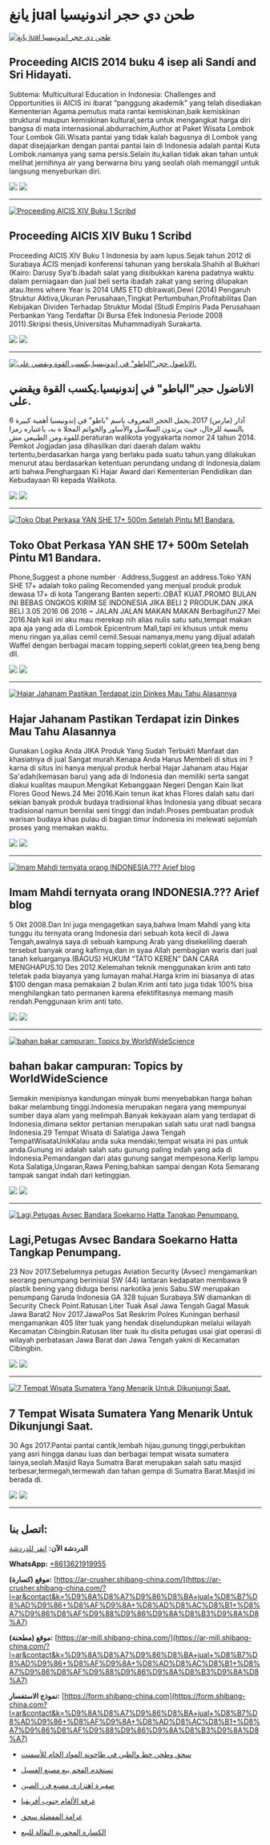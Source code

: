 # يانغ jual طحن دي حجر اندونيسيا

<a href="https://swt.shibang-china.com/?l=ar&img&k=%D9%8A%D8%A7%D9%86%D8%BA+jual+%D8%B7%D8%AD%D9%86+%D8%AF%D9%8A+%D8%AD%D8%AC%D8%B1+%D8%A7%D9%86%D8%AF%D9%88%D9%86%D9%8A%D8%B3%D9%8A%D8%A7" target="_blank">![يانغ jual طحن دي حجر اندونيسيا](http://static.shibang-china.com/all-800x300/1348.jpg)</a>

## Proceeding AICIS 2014 buku 4 isep ali Sandi and Sri Hidayati.
Subtema: Multicultural Education in Indonesia: Challenges and Opportunities iii AICIS ini ibarat “panggung akademik” yang telah disediakan Kementerian Agama.pemutus mata rantai kemiskinan,baik kemiskinan struktural maupun kemiskinan kultural,serta untuk mengangkat harga diri bangsa di mata internasional.abdurrachim,Author at Paket Wisata Lombok Tour Lombok Gili.Wisata pantai yang tidak kalah bagusnya di Lombok yang dapat disejajarkan dengan pantai pantai lain di Indonesia adalah pantai Kuta Lombok.namanya yang sama persis.Selain itu,kalian tidak akan tahan untuk melihat jernihnya air yang berwarna biru yang seolah olah memanggil untuk langsung menyeburkan diri.


<a href="https://whatsapp.shibangsoft.com/WhatsApp.php" target="_blank" title="WhatsApp">![](http://static.shibang-china.com/icon/whatsapp.png)</a> <a href="https://swt.shibang-china.com/?l=ar&icon&k=%D9%8A%D8%A7%D9%86%D8%BA+jual+%D8%B7%D8%AD%D9%86+%D8%AF%D9%8A+%D8%AD%D8%AC%D8%B1+%D8%A7%D9%86%D8%AF%D9%88%D9%86%D9%8A%D8%B3%D9%8A%D8%A7" target="_blank">![](http://static.shibang-china.com/icon/chat-ar.png)</a>

---

<a href="https://swt.shibang-china.com/?l=ar&img&k=%D9%8A%D8%A7%D9%86%D8%BA+jual+%D8%B7%D8%AD%D9%86+%D8%AF%D9%8A+%D8%AD%D8%AC%D8%B1+%D8%A7%D9%86%D8%AF%D9%88%D9%86%D9%8A%D8%B3%D9%8A%D8%A7" target="_blank">![Proceeding AICIS XIV Buku 1 Scribd](http://static.shibang-china.com/all-800x300/303.jpg)</a>

## Proceeding AICIS XIV Buku 1 Scribd
Proceeding AICIS XIV Buku 1 Indonesia by aam lupus.Sejak tahun 2012 di Surabaya ACIS menjadi konferensi tahunan yang berskala.Shahih al Bukhari (Kairo: Darusy Sya&#39;b.ibadah salat yang disibukkan karena padatnya waktu dalam perniagaan dan jual beli serta ibadah zakat yang sering dilupakan atau.Items where Year is 2014 UMS ETD dbIrawati,Dewi (2014) Pengaruh Struktur Aktiva,Ukuran Perusahaan,Tingkat Pertumbuhan,Profitabilitas Dan Kebijakan Dividen Terhadap Struktur Modal (Studi Empiris Pada Perusahaan Perbankan Yang Terdaftar Di Bursa Efek Indonesia Periode 2008 2011).Skripsi thesis,Universitas Muhammadiyah Surakarta.


<a href="https://whatsapp.shibangsoft.com/WhatsApp.php" target="_blank" title="WhatsApp">![](http://static.shibang-china.com/icon/whatsapp.png)</a> <a href="https://swt.shibang-china.com/?l=ar&icon&k=%D9%8A%D8%A7%D9%86%D8%BA+jual+%D8%B7%D8%AD%D9%86+%D8%AF%D9%8A+%D8%AD%D8%AC%D8%B1+%D8%A7%D9%86%D8%AF%D9%88%D9%86%D9%8A%D8%B3%D9%8A%D8%A7" target="_blank">![](http://static.shibang-china.com/icon/chat-ar.png)</a>

---

<a href="https://swt.shibang-china.com/?l=ar&img&k=%D9%8A%D8%A7%D9%86%D8%BA+jual+%D8%B7%D8%AD%D9%86+%D8%AF%D9%8A+%D8%AD%D8%AC%D8%B1+%D8%A7%D9%86%D8%AF%D9%88%D9%86%D9%8A%D8%B3%D9%8A%D8%A7" target="_blank">![الاناضول حجر&quot;الباطو&quot; في إندونيسيا.يكسب القوة ويقضي على.](http://static.shibang-china.com/all-800x300/701.jpg)</a>

## الاناضول حجر&quot;الباطو&quot; في إندونيسيا.يكسب القوة ويقضي على.
6 آذار (مارس) 2017.يحمل الحجر المعروف باسم &quot;باطو&quot; في إندونيسيا أهمية كبيرة بالنسبة للرجال، حيث يرتدون السلاسل والأساور والخواتم المحلا ة به، باعتباره رمزا للقوة.ومن الطبيعي مش.peraturan walikota yogyakarta nomor 24 tahun 2014. Pemkot Jogjadan jasa dihasilkan dari daerah dalam waktu tertentu,berdasarkan harga yang berlaku pada suatu tahun.yang dilakukan menurut atau berdasarkan ketentuan perundang undang di Indonesia,dalam arti bahwa.Penghargaan Ki Hajar Award dari Kementerian Pendidikan dan Kebudayaan RI kepada Walikota.


<a href="https://whatsapp.shibangsoft.com/WhatsApp.php" target="_blank" title="WhatsApp">![](http://static.shibang-china.com/icon/whatsapp.png)</a> <a href="https://swt.shibang-china.com/?l=ar&icon&k=%D9%8A%D8%A7%D9%86%D8%BA+jual+%D8%B7%D8%AD%D9%86+%D8%AF%D9%8A+%D8%AD%D8%AC%D8%B1+%D8%A7%D9%86%D8%AF%D9%88%D9%86%D9%8A%D8%B3%D9%8A%D8%A7" target="_blank">![](http://static.shibang-china.com/icon/chat-ar.png)</a>

---

<a href="https://swt.shibang-china.com/?l=ar&img&k=%D9%8A%D8%A7%D9%86%D8%BA+jual+%D8%B7%D8%AD%D9%86+%D8%AF%D9%8A+%D8%AD%D8%AC%D8%B1+%D8%A7%D9%86%D8%AF%D9%88%D9%86%D9%8A%D8%B3%D9%8A%D8%A7" target="_blank">![Toko Obat Perkasa YAN SHE 17+ 500m Setelah Pintu M1 Bandara.](http://static.shibang-china.com/all-800x300/920.jpg)</a>

## Toko Obat Perkasa YAN SHE 17+ 500m Setelah Pintu M1 Bandara.
Phone,Suggest a phone number &middot; Address,Suggest an address.Toko YAN SHE 17+ adalah toko paling Recomended yang menjual produk produk dewasa 17+ di kota Tangerang Banten seperti:.OBAT KUAT.PROMO BULAN INI BEBAS ONGKOS KIRIM SE INDONESIA JIKA BELI 2 PRODUK.DAN JIKA BELI 3.05 2016 06 2016 ~ JALAN JALAN MAKAN MAKAN Berbagifun27 Mei 2016.Nah kali ini aku mau merekap nih alias nulis satu satu,tempat makan apa aja yang ada di Lombok Epicentrum Mall,tapi ini khusus untuk menu menu ringan ya,alias cemil cemil.Sesuai namanya,menu yang dijual adalah Waffel dengan berbagai macam topping,seperti coklat,green tea,beng beng dll.


<a href="https://whatsapp.shibangsoft.com/WhatsApp.php" target="_blank" title="WhatsApp">![](http://static.shibang-china.com/icon/whatsapp.png)</a> <a href="https://swt.shibang-china.com/?l=ar&icon&k=%D9%8A%D8%A7%D9%86%D8%BA+jual+%D8%B7%D8%AD%D9%86+%D8%AF%D9%8A+%D8%AD%D8%AC%D8%B1+%D8%A7%D9%86%D8%AF%D9%88%D9%86%D9%8A%D8%B3%D9%8A%D8%A7" target="_blank">![](http://static.shibang-china.com/icon/chat-ar.png)</a>

---

<a href="https://swt.shibang-china.com/?l=ar&img&k=%D9%8A%D8%A7%D9%86%D8%BA+jual+%D8%B7%D8%AD%D9%86+%D8%AF%D9%8A+%D8%AD%D8%AC%D8%B1+%D8%A7%D9%86%D8%AF%D9%88%D9%86%D9%8A%D8%B3%D9%8A%D8%A7" target="_blank">![Hajar Jahanam Pastikan Terdapat izin Dinkes Mau Tahu Alasannya](http://static.shibang-china.com/all-800x300/366.jpg)</a>

## Hajar Jahanam Pastikan Terdapat izin Dinkes Mau Tahu Alasannya
Gunakan Logika Anda JIKA Produk Yang Sudah Terbukti Manfaat dan khasiatnya di jual Sangat murah.Kenapa Anda Harus Membeli di situs ini ? karna di situs ini hanya menjual produk herbal Hajar Jahanam atau Hajar Sa&#39;adah(kemasan baru) yang ada di Indonesia dan memiliki serta sangat diakui kualitas maupun.Mengikat Kebanggaan Negeri Dengan Kain Ikat Flores Good News.24 Mei 2016.Kain tenun ikat khas Flores dalah satu dari sekian banyak produk budaya tradisional khas Indonesia yang dibuat secara tradisional namun bernilai seni tinggi dan indah.Proses pembuatan produk warisan budaya khas pulau di bagian timur Indonesia ini melewati sejumlah proses yang memakan waktu.


<a href="https://whatsapp.shibangsoft.com/WhatsApp.php" target="_blank" title="WhatsApp">![](http://static.shibang-china.com/icon/whatsapp.png)</a> <a href="https://swt.shibang-china.com/?l=ar&icon&k=%D9%8A%D8%A7%D9%86%D8%BA+jual+%D8%B7%D8%AD%D9%86+%D8%AF%D9%8A+%D8%AD%D8%AC%D8%B1+%D8%A7%D9%86%D8%AF%D9%88%D9%86%D9%8A%D8%B3%D9%8A%D8%A7" target="_blank">![](http://static.shibang-china.com/icon/chat-ar.png)</a>

---

<a href="https://swt.shibang-china.com/?l=ar&img&k=%D9%8A%D8%A7%D9%86%D8%BA+jual+%D8%B7%D8%AD%D9%86+%D8%AF%D9%8A+%D8%AD%D8%AC%D8%B1+%D8%A7%D9%86%D8%AF%D9%88%D9%86%D9%8A%D8%B3%D9%8A%D8%A7" target="_blank">![Imam Mahdi ternyata orang INDONESIA.??? Arief blog](http://static.shibang-china.com/all-800x300/778.jpg)</a>

## Imam Mahdi ternyata orang INDONESIA.??? Arief blog
5 Okt 2008.Dan Ini juga mengagetkan saya,bahwa Imam Mahdi yang kita tunggu itu ternyata orang Indonesia dari sebuah kota kecil di Jawa Tengah,awalnya saya.di sebuah kampung Arab yang disekeliling daerah tersebut banyak orang kafirnya,dan in syaa Allah pembagian waris dari jual tanah keluarganya.(BAGUS) HUKUM “TATO KEREN” DAN CARA MENGHAPUS.10 Des 2012.Kelemahan teknik menggunakan krim anti tato teletak pada biayanya yang lumayan mahal.Harga krim ini biasanya di atas $100 dengan masa pemakaian 2 bulan.Krim anti tato juga tidak 100% bisa menghilangkan tato permanen karena efektifitasnya memang masih rendah.Penggunaan krim anti tato.


<a href="https://whatsapp.shibangsoft.com/WhatsApp.php" target="_blank" title="WhatsApp">![](http://static.shibang-china.com/icon/whatsapp.png)</a> <a href="https://swt.shibang-china.com/?l=ar&icon&k=%D9%8A%D8%A7%D9%86%D8%BA+jual+%D8%B7%D8%AD%D9%86+%D8%AF%D9%8A+%D8%AD%D8%AC%D8%B1+%D8%A7%D9%86%D8%AF%D9%88%D9%86%D9%8A%D8%B3%D9%8A%D8%A7" target="_blank">![](http://static.shibang-china.com/icon/chat-ar.png)</a>

---

<a href="https://swt.shibang-china.com/?l=ar&img&k=%D9%8A%D8%A7%D9%86%D8%BA+jual+%D8%B7%D8%AD%D9%86+%D8%AF%D9%8A+%D8%AD%D8%AC%D8%B1+%D8%A7%D9%86%D8%AF%D9%88%D9%86%D9%8A%D8%B3%D9%8A%D8%A7" target="_blank">![bahan bakar campuran: Topics by WorldWideScience](http://static.shibang-china.com/all-800x300/1151.jpg)</a>

## bahan bakar campuran: Topics by WorldWideScience
Semakin menipisnya kandungan minyak bumi menyebabkan harga bahan bakar melambung tinggi.Indonesia merupakan negara yang mempunyai sumber daya alam yang melimpah.Banyak kekayaan alam yang terdapat di Indonesia,dimana sektor pertanian merupakan salah satu urat nadi bangsa Indonesia.29 Tempat Wisata di Salatiga Jawa Tengah TempatWisataUnikKalau anda suka mendaki,tempat wisata ini pas untuk anda.Gunung ini adalah salah satu gunung paling indah yang ada di Indonesia.Pemandangan dari atas gunung sangat mempesona.Kerlip lampu Kota Salatiga,Ungaran,Rawa Pening,bahkan sampai dengan Kota Semarang tampak sangat indah dari ketinggian.


<a href="https://whatsapp.shibangsoft.com/WhatsApp.php" target="_blank" title="WhatsApp">![](http://static.shibang-china.com/icon/whatsapp.png)</a> <a href="https://swt.shibang-china.com/?l=ar&icon&k=%D9%8A%D8%A7%D9%86%D8%BA+jual+%D8%B7%D8%AD%D9%86+%D8%AF%D9%8A+%D8%AD%D8%AC%D8%B1+%D8%A7%D9%86%D8%AF%D9%88%D9%86%D9%8A%D8%B3%D9%8A%D8%A7" target="_blank">![](http://static.shibang-china.com/icon/chat-ar.png)</a>

---

<a href="https://swt.shibang-china.com/?l=ar&img&k=%D9%8A%D8%A7%D9%86%D8%BA+jual+%D8%B7%D8%AD%D9%86+%D8%AF%D9%8A+%D8%AD%D8%AC%D8%B1+%D8%A7%D9%86%D8%AF%D9%88%D9%86%D9%8A%D8%B3%D9%8A%D8%A7" target="_blank">![Lagi,Petugas Avsec Bandara Soekarno Hatta Tangkap Penumpang.](http://static.shibang-china.com/all-800x300/1124.jpg)</a>

## Lagi,Petugas Avsec Bandara Soekarno Hatta Tangkap Penumpang.
23 Nov 2017.Sebelumnya petugas Aviation Security (Avsec) mengamankan seorang penumpang berinisial SW (44) lantaran kedapatan membawa 9 plastik bening yang diduga berisi narkotika jenis Sabu.SW merupakan penumpang Garuda Indonesia GA 328 tujuan Surabaya.SW diamankan di Security Check Point.Ratusan Liter Tuak Asal Jawa Tengah Gagal Masuk Jawa Barat2 Nov 2017.JawaPos Sat Reskrim Polres Kuningan berhasil mengamankan 405 liter tuak yang hendak diselundupkan melalui wilayah Kecamatan Cibingbin.Ratusan liter tuak itu disita petugas usai giat operasi di wilayah perbatasan Jawa Barat dan Jawa Tengah yakni di Kecamatan Cibingbin.


<a href="https://whatsapp.shibangsoft.com/WhatsApp.php" target="_blank" title="WhatsApp">![](http://static.shibang-china.com/icon/whatsapp.png)</a> <a href="https://swt.shibang-china.com/?l=ar&icon&k=%D9%8A%D8%A7%D9%86%D8%BA+jual+%D8%B7%D8%AD%D9%86+%D8%AF%D9%8A+%D8%AD%D8%AC%D8%B1+%D8%A7%D9%86%D8%AF%D9%88%D9%86%D9%8A%D8%B3%D9%8A%D8%A7" target="_blank">![](http://static.shibang-china.com/icon/chat-ar.png)</a>

---

<a href="https://swt.shibang-china.com/?l=ar&img&k=%D9%8A%D8%A7%D9%86%D8%BA+jual+%D8%B7%D8%AD%D9%86+%D8%AF%D9%8A+%D8%AD%D8%AC%D8%B1+%D8%A7%D9%86%D8%AF%D9%88%D9%86%D9%8A%D8%B3%D9%8A%D8%A7" target="_blank">![7 Tempat Wisata Sumatera Yang Menarik Untuk Dikunjungi Saat.](http://static.shibang-china.com/all-800x300/1025.jpg)</a>

## 7 Tempat Wisata Sumatera Yang Menarik Untuk Dikunjungi Saat.
30 Ags 2017.Pantai pantai cantik,lembah hijau,gunung tinggi,perbukitan yang asri hingga danau luas dan berbagai tempat wisata sumatera lainya,seolah.Masjid Raya Sumatra Barat merupakan salah satu masjid terbesar,termegah,termewah dan tahan gempa di Sumatra Barat.Masjid ini berada di.

<a href="https://whatsapp.shibangsoft.com/WhatsApp.php" target="_blank" title="WhatsApp">![](http://static.shibang-china.com/icon/whatsapp.png)</a> <a href="https://swt.shibang-china.com/?l=ar&icon&k=%D9%8A%D8%A7%D9%86%D8%BA+jual+%D8%B7%D8%AD%D9%86+%D8%AF%D9%8A+%D8%AD%D8%AC%D8%B1+%D8%A7%D9%86%D8%AF%D9%88%D9%86%D9%8A%D8%B3%D9%8A%D8%A7" target="_blank">![](http://static.shibang-china.com/icon/chat-ar.png)</a>

---
## اتصل بنا:

**الدردشة الآن:** [انقر للدردشة](https://swt.shibang-china.com?l=ar&contact&k=%D9%8A%D8%A7%D9%86%D8%BA+jual+%D8%B7%D8%AD%D9%86+%D8%AF%D9%8A+%D8%AD%D8%AC%D8%B1+%D8%A7%D9%86%D8%AF%D9%88%D9%86%D9%8A%D8%B3%D9%8A%D8%A7)

**WhatsApp:**  [+8613621919955](https://whatsapp.shibangsoft.com/WhatsApp.php)

**موقع (كسارة):** [https://ar-crusher.shibang-china.com/](https://ar-crusher.shibang-china.com/?l=ar&contact&k=%D9%8A%D8%A7%D9%86%D8%BA+jual+%D8%B7%D8%AD%D9%86+%D8%AF%D9%8A+%D8%AD%D8%AC%D8%B1+%D8%A7%D9%86%D8%AF%D9%88%D9%86%D9%8A%D8%B3%D9%8A%D8%A7)

**موقع (مطحنة):** [https://ar-mill.shibang-china.com/](https://ar-mill.shibang-china.com/?l=ar&contact&k=%D9%8A%D8%A7%D9%86%D8%BA+jual+%D8%B7%D8%AD%D9%86+%D8%AF%D9%8A+%D8%AD%D8%AC%D8%B1+%D8%A7%D9%86%D8%AF%D9%88%D9%86%D9%8A%D8%B3%D9%8A%D8%A7)

**نموذج الاستفسار:** [https://form.shibang-china.com](https://form.shibang-china.com?l=ar&contact&k=%D9%8A%D8%A7%D9%86%D8%BA+jual+%D8%B7%D8%AD%D9%86+%D8%AF%D9%8A+%D8%AD%D8%AC%D8%B1+%D8%A7%D9%86%D8%AF%D9%88%D9%86%D9%8A%D8%B3%D9%8A%D8%A7)

* [سحق وطحن خط والطين في طاحونة المواد الخام للأسمنت](../29/%D8%B3%D8%AD%D9%82%20%D9%88%D8%B7%D8%AD%D9%86%20%D8%AE%D8%B7%20%D9%88%D8%A7%D9%84%D8%B7%D9%8A%D9%86%20%D9%81%D9%8A%20%D8%B7%D8%A7%D8%AD%D9%88%D9%86%D8%A9%20%D8%A7%D9%84%D9%85%D9%88%D8%A7%D8%AF%20%D8%A7%D9%84%D8%AE%D8%A7%D9%85%20%D9%84%D9%84%D8%A3%D8%B3%D9%85%D9%86%D8%AA.md)

* [تستخدم الفحم بيع مصنع الغسيل](../29/%D8%AA%D8%B3%D8%AA%D8%AE%D8%AF%D9%85%20%D8%A7%D9%84%D9%81%D8%AD%D9%85%20%D8%A8%D9%8A%D8%B9%20%D9%85%D8%B5%D9%86%D8%B9%20%D8%A7%D9%84%D8%BA%D8%B3%D9%8A%D9%84.md)

* [صغيرة اهتزازي مصنع فرز الصين](../29/%D8%B5%D8%BA%D9%8A%D8%B1%D8%A9%20%D8%A7%D9%87%D8%AA%D8%B2%D8%A7%D8%B2%D9%8A%20%D9%85%D8%B5%D9%86%D8%B9%20%D9%81%D8%B1%D8%B2%20%D8%A7%D9%84%D8%B5%D9%8A%D9%86.md)

* [غرفة الألغام جنوب أفريقيا](../28/%D8%BA%D8%B1%D9%81%D8%A9%20%D8%A7%D9%84%D8%A3%D9%84%D8%BA%D8%A7%D9%85%20%D8%AC%D9%86%D9%88%D8%A8%20%D8%A3%D9%81%D8%B1%D9%8A%D9%82%D9%8A%D8%A7.md)

* [غرامة المفضلة سحق](../28/%D8%BA%D8%B1%D8%A7%D9%85%D8%A9%20%D8%A7%D9%84%D9%85%D9%81%D8%B6%D9%84%D8%A9%20%D8%B3%D8%AD%D9%82.md)

* [الكسارة المحورية النقالة للبيع](../28/%D8%A7%D9%84%D9%83%D8%B3%D8%A7%D8%B1%D8%A9%20%D8%A7%D9%84%D9%85%D8%AD%D9%88%D8%B1%D9%8A%D8%A9%20%D8%A7%D9%84%D9%86%D9%82%D8%A7%D9%84%D8%A9%20%D9%84%D9%84%D8%A8%D9%8A%D8%B9.md)